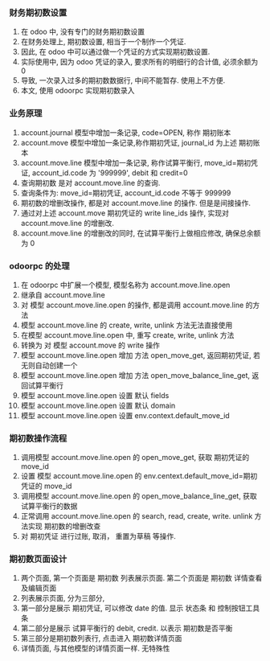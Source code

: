 ### 财务期初数设置

1. 在 odoo 中, 没有专门的财务期初数设置
2. 在财务处理上, 期初数设置, 相当于一个制作一个凭证.
3. 因此, 在 odoo 中可以通过做一个凭证的方式实现期初数设置.
4. 实际使用中, 因为 odoo 凭证的录入, 要求所有的明细行的合计值, 必须余额为 0
5. 导致, 一次录入过多的期初数数据行, 中间不能暂存. 使用上不方便.
6. 本文, 使用 odoorpc 实现期初数录入

### 业务原理

1. account.journal 模型中增加一条记录, code=OPEN, 称作 期初账本
2. account.move 模型中增加一条记录,称作期初凭证, journal_id 为上述 期初账本
3. account.move.line 模型中增加一条记录, 称作试算平衡行, move_id=期初凭证, account_id.code 为 '999999', debit 和 credit=0
4. 查询期初数 是对 account.move.line 的查询.
5. 查询条件为: move_id=期初凭证, account_id.code 不等于 999999
6. 期初数的增删改操作, 都是对 account.move.line 的操作. 但是是间接操作.
7. 通过对上述 account.move 期初凭证的 write line_ids 操作, 实现对 account.move.line 的增删改.
8. account.move.line 的增删改的同时, 在试算平衡行上做相应修改, 确保总余额为 0

### odoorpc 的处理

1. 在 odoorpc 中扩展一个模型, 模型名称为 account.move.line.open
2. 继承自 account.move.line
3. 对 模型 account.move.line.open 的操作, 都是调用 account.move.line 的方法
4. 模型 account.move.line 的 create, write, unlink 方法无法直接使用
5. 在模型 account.move.line.open 中, 重写 create, write, unlink 方法
6. 转换为 对 模型 account.move 的 write 操作
7. 模型 account.move.line.open 增加 方法 open_move_get, 返回期初凭证, 若无则自动创建一个
8. 模型 account.move.line.open 增加 方法 open_move_balance_line_get, 返回试算平衡行
9. 模型 account.move.line.open 设置 默认 fields
10. 模型 account.move.line.open 设置 默认 domain
11. 模型 account.move.line.open 设置 env.context.default_move_id

### 期初数操作流程

1. 调用模型 account.move.line.open 的 open_move_get, 获取 期初凭证的 move_id
2. 设置 模型 account.move.line.open 的 env.centext.default_move_id=期初凭证的 move_id
3. 调用模型 account.move.line.open 的 open_move_balance_line_get, 获取 试算平衡行的数据
4. 正常调用 account.move.line.open 的 search, read, create, write. unlink 方法实现 期初数的增删改查
5. 对 期初凭证 进行过账, 取消， 重置为草稿 等操作.

### 期初数页面设计

1. 两个页面, 第一个页面是 期初数 列表展示页面. 第二个页面是 期初数 详情查看及编辑页面
2. 列表展示页面, 分为三部分,
3. 第一部分是展示 期初凭证, 可以修改 date 的值. 显示 状态条 和 控制按钮工具条
4. 第二部分是展示 试算平衡行的 debit, credit. 以表示 期初数是否平衡
5. 第三部分是期初数列表行, 点击进入 期初数详情页面
6. 详情页面, 与其他模型的详情页面一样. 无特殊性
